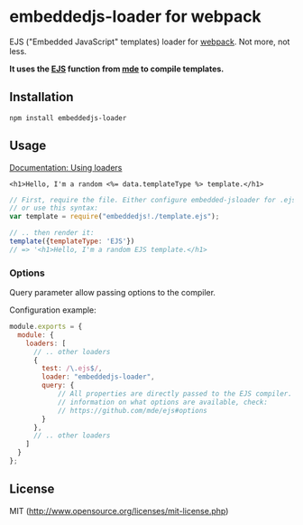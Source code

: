 # embeddedjs-loader for webpack
EJS ("Embedded JavaScript" templates) loader for [webpack](http://webpack.github.io/). Not more, not less.

**It uses the [EJS](https://github.com/mde/ejs) function from [mde](https://github.com/mde) to compile templates.**

## Installation

`npm install embeddedjs-loader`

## Usage

[Documentation: Using loaders](http://webpack.github.io/docs/using-loaders.html)

``` ejs
<h1>Hello, I'm a random <%= data.templateType %> template.</h1>
```

``` javascript
// First, require the file. Either configure embedded-jsloader for .ejs files,
// or use this syntax:
var template = require("embeddedjs!./template.ejs");

// .. then render it:
template({templateType: 'EJS'})
// => '<h1>Hello, I'm a random EJS template.</h1>
```

### Options
Query parameter allow passing options to the compiler.

Configuration example:
``` javascript
module.exports = {
  module: {
    loaders: [
      // .. other loaders
      {
        test: /\.ejs$/,
        loader: "embeddedjs-loader",
        query: {
            // All properties are directly passed to the EJS compiler. For more
            // information on what options are available, check:
            // https://github.com/mde/ejs#options
        }
      },
      // .. other loaders
    ]
  }
};
```

## License

MIT (http://www.opensource.org/licenses/mit-license.php)

